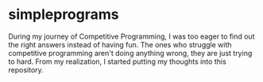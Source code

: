 # simpleprograms
During my journey of Competitive Programming, I was too eager to find out the right answers instead of having fun. 
The ones who struggle with competitive programming aren't doing anything wrong, they are just trying to hard. 
From my realization, I started putting my thoughts into this repository.
